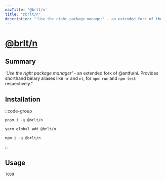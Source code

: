 ```yaml
---
navTitle: '@brlt/n'
title: "@brlt/n"
description: "'Use the right package manager' - an extended fork of the Anthony Fu's project, ni. Provides shorthand binary aliases like `nr` and `nt`, for `npm run` and `npm test` respectively."
---
```


# [@brlt/n](https://github.com/nberlette/n)

## Summary

_'Use the right package manager'_ - an extended fork of @antfu/ni. Provides shorthand binary aliases like `nr` and `nt`, for `npm run` and `npm test` respectively."

## Installation

::code-group
```bash [pnpm]
pnpm i -g @brlt/n
```
```bash [yarn]
yarn global add @brlt/n
```
```bash [npm]
npm i -g @brlt/n
```
::

## Usage

    TODO
